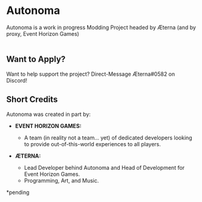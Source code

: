 # Autonoma

Autonoma is a work in progress Modding Project headed by Æterna (and by proxy, Event Horizon Games)
<br>
<br>
## Want to Apply?
Want to help support the project? Direct-Message Æterna#0582 on Discord!
<br>

## Short Credits

Autonoma was created in part by:

* **EVENT HORIZON GAMES:**
     * A team (in reality not a team... yet) of dedicated developers looking to provide out-of-this-world experiences to all players.

* **ÆTERNA:**
     * Lead Developer behind Autonoma and Head of Development for Event Horizon Games.
     * Programming, Art, and Music.

*pending
